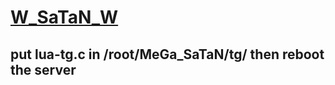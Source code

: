 # [W_SaTaN_W](https://telegram.me/W_SaTaN_W) 

## put lua-tg.c in /root/MeGa_SaTaN/tg/ then reboot the server
